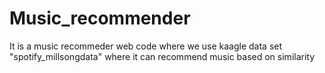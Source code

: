 # Music_recommender
It is a music recommeder web code where we use kaagle data set "spotify_millsongdata" where it can recommend music based on similarity
